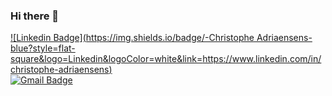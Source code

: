 ### Hi there 👋

[![Linkedin Badge](https://img.shields.io/badge/-Christophe Adriaensens-blue?style=flat-square&logo=Linkedin&logoColor=white&link=https://www.linkedin.com/in/christophe-adriaensens)](https://www.linkedin.com/in/christophe-adriaensens/)
<br>
[![Gmail Badge](https://img.shields.io/badge/-christophe.adriaensens@gmail.com-c14438?style=flat-square&logo=Gmail&logoColor=white&link=mailto:christophe.adriaensens@gmail.com)](mailto:christophe.adriaensens@gmail.com) 
